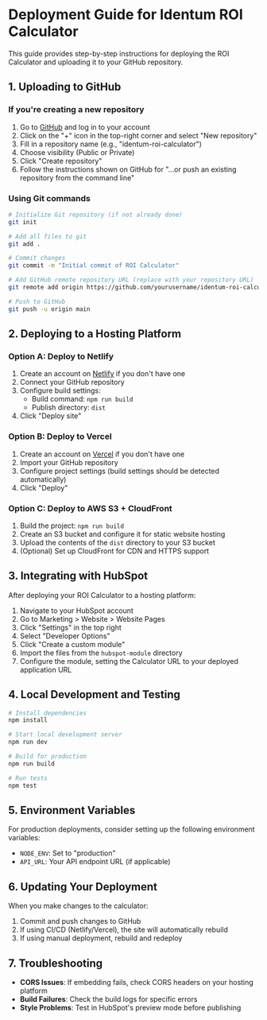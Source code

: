 # Deployment Guide for Identum ROI Calculator

This guide provides step-by-step instructions for deploying the ROI Calculator and uploading it to your GitHub repository.

## 1. Uploading to GitHub

### If you're creating a new repository

1. Go to [GitHub](https://github.com) and log in to your account
2. Click on the "+" icon in the top-right corner and select "New repository"
3. Fill in a repository name (e.g., "identum-roi-calculator")
4. Choose visibility (Public or Private)
5. Click "Create repository"
6. Follow the instructions shown on GitHub for "...or push an existing repository from the command line"

### Using Git commands

```bash
# Initialize Git repository (if not already done)
git init

# Add all files to git
git add .

# Commit changes
git commit -m "Initial commit of ROI Calculator"

# Add GitHub remote repository URL (replace with your repository URL)
git remote add origin https://github.com/yourusername/identum-roi-calculator.git

# Push to GitHub
git push -u origin main
```

## 2. Deploying to a Hosting Platform

### Option A: Deploy to Netlify

1. Create an account on [Netlify](https://www.netlify.com/) if you don't have one
2. Connect your GitHub repository
3. Configure build settings:
   - Build command: `npm run build`
   - Publish directory: `dist`
4. Click "Deploy site"

### Option B: Deploy to Vercel

1. Create an account on [Vercel](https://vercel.com/) if you don't have one
2. Import your GitHub repository
3. Configure project settings (build settings should be detected automatically)
4. Click "Deploy"

### Option C: Deploy to AWS S3 + CloudFront

1. Build the project: `npm run build`
2. Create an S3 bucket and configure it for static website hosting
3. Upload the contents of the `dist` directory to your S3 bucket
4. (Optional) Set up CloudFront for CDN and HTTPS support

## 3. Integrating with HubSpot

After deploying your ROI Calculator to a hosting platform:

1. Navigate to your HubSpot account
2. Go to Marketing > Website > Website Pages
3. Click "Settings" in the top right
4. Select "Developer Options"
5. Click "Create a custom module"
6. Import the files from the `hubspot-module` directory
7. Configure the module, setting the Calculator URL to your deployed application URL

## 4. Local Development and Testing

```bash
# Install dependencies
npm install

# Start local development server
npm run dev

# Build for production
npm run build

# Run tests
npm test
```

## 5. Environment Variables

For production deployments, consider setting up the following environment variables:

- `NODE_ENV`: Set to "production"
- `API_URL`: Your API endpoint URL (if applicable)

## 6. Updating Your Deployment

When you make changes to the calculator:

1. Commit and push changes to GitHub
2. If using CI/CD (Netlify/Vercel), the site will automatically rebuild
3. If using manual deployment, rebuild and redeploy

## 7. Troubleshooting

- **CORS Issues**: If embedding fails, check CORS headers on your hosting platform
- **Build Failures**: Check the build logs for specific errors
- **Style Problems**: Test in HubSpot's preview mode before publishing